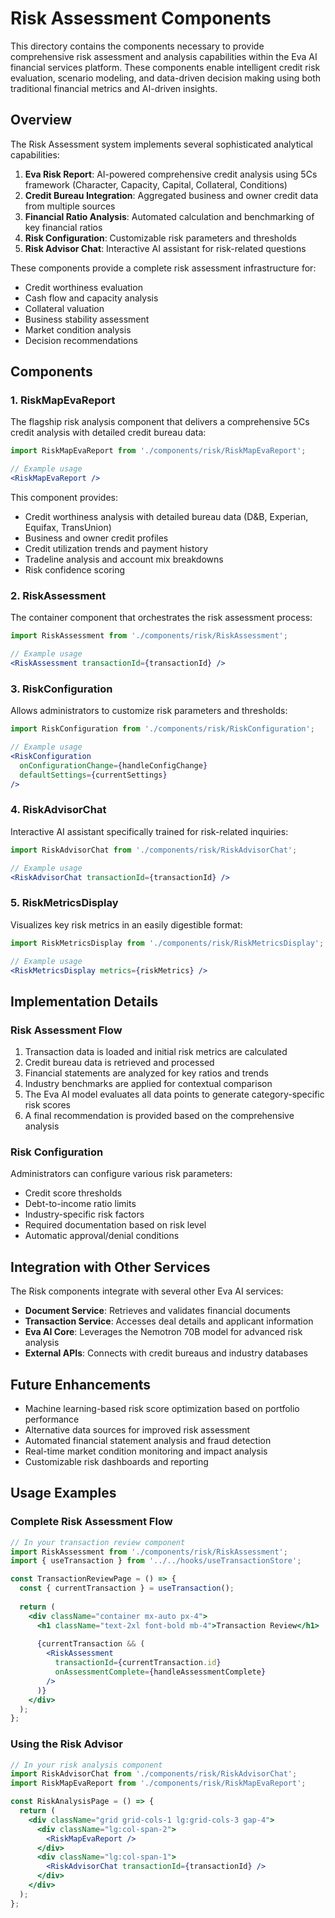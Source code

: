 # Risk Assessment Components

This directory contains the components necessary to provide comprehensive risk assessment and analysis capabilities within the Eva AI financial services platform. These components enable intelligent credit risk evaluation, scenario modeling, and data-driven decision making using both traditional financial metrics and AI-driven insights.

## Overview

The Risk Assessment system implements several sophisticated analytical capabilities:

1. **Eva Risk Report**: AI-powered comprehensive credit analysis using 5Cs framework (Character, Capacity, Capital, Collateral, Conditions)
2. **Credit Bureau Integration**: Aggregated business and owner credit data from multiple sources
3. **Financial Ratio Analysis**: Automated calculation and benchmarking of key financial ratios
4. **Risk Configuration**: Customizable risk parameters and thresholds
5. **Risk Advisor Chat**: Interactive AI assistant for risk-related questions

These components provide a complete risk assessment infrastructure for:
- Credit worthiness evaluation
- Cash flow and capacity analysis
- Collateral valuation
- Business stability assessment
- Market condition analysis
- Decision recommendations

## Components

### 1. RiskMapEvaReport

The flagship risk analysis component that delivers a comprehensive 5Cs credit analysis with detailed credit bureau data:

```jsx
import RiskMapEvaReport from './components/risk/RiskMapEvaReport';

// Example usage
<RiskMapEvaReport />
```

This component provides:
- Credit worthiness analysis with detailed bureau data (D&B, Experian, Equifax, TransUnion)
- Business and owner credit profiles
- Credit utilization trends and payment history
- Tradeline analysis and account mix breakdowns
- Risk confidence scoring

### 2. RiskAssessment

The container component that orchestrates the risk assessment process:

```jsx
import RiskAssessment from './components/risk/RiskAssessment';

// Example usage
<RiskAssessment transactionId={transactionId} />
```

### 3. RiskConfiguration

Allows administrators to customize risk parameters and thresholds:

```jsx
import RiskConfiguration from './components/risk/RiskConfiguration';

// Example usage
<RiskConfiguration 
  onConfigurationChange={handleConfigChange}
  defaultSettings={currentSettings}
/>
```

### 4. RiskAdvisorChat

Interactive AI assistant specifically trained for risk-related inquiries:

```jsx
import RiskAdvisorChat from './components/risk/RiskAdvisorChat';

// Example usage
<RiskAdvisorChat transactionId={transactionId} />
```

### 5. RiskMetricsDisplay

Visualizes key risk metrics in an easily digestible format:

```jsx
import RiskMetricsDisplay from './components/risk/RiskMetricsDisplay';

// Example usage
<RiskMetricsDisplay metrics={riskMetrics} />
```

## Implementation Details

### Risk Assessment Flow

1. Transaction data is loaded and initial risk metrics are calculated
2. Credit bureau data is retrieved and processed
3. Financial statements are analyzed for key ratios and trends
4. Industry benchmarks are applied for contextual comparison
5. The Eva AI model evaluates all data points to generate category-specific risk scores
6. A final recommendation is provided based on the comprehensive analysis

### Risk Configuration

Administrators can configure various risk parameters:
- Credit score thresholds
- Debt-to-income ratio limits
- Industry-specific risk factors
- Required documentation based on risk level
- Automatic approval/denial conditions

## Integration with Other Services

The Risk components integrate with several other Eva AI services:

- **Document Service**: Retrieves and validates financial documents
- **Transaction Service**: Accesses deal details and applicant information
- **Eva AI Core**: Leverages the Nemotron 70B model for advanced risk analysis
- **External APIs**: Connects with credit bureaus and industry databases

## Future Enhancements

- Machine learning-based risk score optimization based on portfolio performance
- Alternative data sources for improved risk assessment
- Automated financial statement analysis and fraud detection
- Real-time market condition monitoring and impact analysis
- Customizable risk dashboards and reporting

## Usage Examples

### Complete Risk Assessment Flow

```jsx
// In your transaction review component
import RiskAssessment from './components/risk/RiskAssessment';
import { useTransaction } from '../../hooks/useTransactionStore';

const TransactionReviewPage = () => {
  const { currentTransaction } = useTransaction();
  
  return (
    <div className="container mx-auto px-4">
      <h1 className="text-2xl font-bold mb-4">Transaction Review</h1>
      
      {currentTransaction && (
        <RiskAssessment 
          transactionId={currentTransaction.id}
          onAssessmentComplete={handleAssessmentComplete} 
        />
      )}
    </div>
  );
};
```

### Using the Risk Advisor

```jsx
// In your risk analysis component
import RiskAdvisorChat from './components/risk/RiskAdvisorChat';
import RiskMapEvaReport from './components/risk/RiskMapEvaReport';

const RiskAnalysisPage = () => {
  return (
    <div className="grid grid-cols-1 lg:grid-cols-3 gap-4">
      <div className="lg:col-span-2">
        <RiskMapEvaReport />
      </div>
      <div className="lg:col-span-1">
        <RiskAdvisorChat transactionId={transactionId} />
      </div>
    </div>
  );
};
``` 